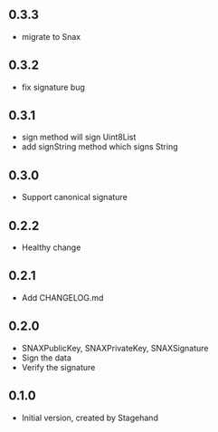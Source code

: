 ## 0.3.3

- migrate to Snax

## 0.3.2

- fix signature bug

## 0.3.1

- sign method will sign Uint8List
- add signString method which signs String

## 0.3.0

- Support canonical signature

## 0.2.2

- Healthy change

## 0.2.1

- Add CHANGELOG.md

## 0.2.0

- SNAXPublicKey, SNAXPrivateKey, SNAXSignature
- Sign the data
- Verify the signature

## 0.1.0

- Initial version, created by Stagehand
